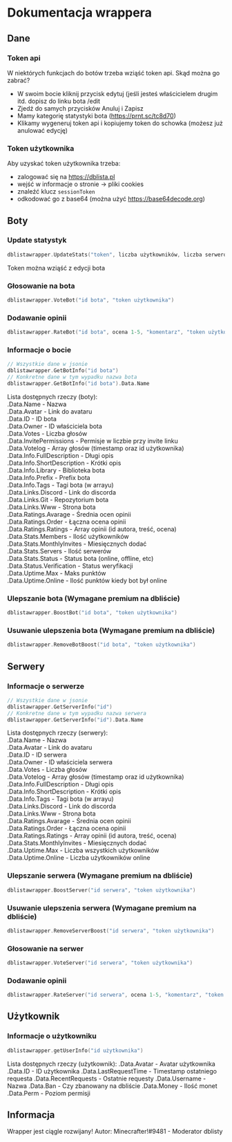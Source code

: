 # Dokumentacja wrappera
## Dane
### Token api
W niektórych funkcjach do botów trzeba wziąść token api. Skąd można go zabrać?<br>
- W swoim bocie kliknij przycisk edytuj (jeśli jesteś właścicielem drugim itd. dopisz do linku bota /edit<br>
- Zjedź do samych przycisków Anuluj i Zapisz<br>
- Mamy kategorię statystyki bota (https://prnt.sc/tc8d70)<br>
- Klikamy wygeneruj token api i kopiujemy token do schowka (możesz już anulować edycję)<br>
### Token użytkownika
Aby uzyskać token użytkownika trzeba:<br>
- zalogować się na https://dblista.pl<br>
- wejść w informacje o stronie -> pliki cookies<br>
- znaleźć klucz `sessionToken`<br>
- odkodować go z base64 (można użyć https://base64decode.org)<br>
## Boty
### Update statystyk
```go
dblistawrapper.UpdateStats("token", liczba użytkowników, liczba serwerów)
```
Token można wziąść z edycji bota
### Głosowanie na bota
```go
dblistawrapper.VoteBot("id bota", "token użytkownika")
```
### Dodawanie opinii
```go
dblistawrapper.RateBot("id bota", ocena 1-5, "komentarz", "token użytkownika")
```
### Informacje o bocie
```go
// Wszystkie dane w jsonie
dblistawrapper.GetBotInfo("id bota")
// Konkretne dane w tym wypadku nazwa bota
dblistawrapper.GetBotInfo("id bota").Data.Name
```
Lista dostępnych rzeczy (boty):<br>
.Data.Name - Nazwa <br>
.Data.Avatar - Link do avataru<br>
.Data.ID - ID bota<br>
.Data.Owner - ID właściciela bota<br>
.Data.Votes - Liczba głosów<br>
.Data.InvitePermissions - Permisje w liczbie przy invite linku<br>
.Data.Votelog - Array głosów (timestamp oraz id użytkownika)<br>
.Data.Info.FullDescription - Długi opis<br>
.Data.Info.ShortDescription - Krótki opis<br>
.Data.Info.Library - Biblioteka bota<br>
.Data.Info.Prefix - Prefix bota<br>
.Data.Info.Tags - Tagi bota (w arrayu)<br>
.Data.Links.Discord - Link do discorda<br>
.Data.Links.Git - Repozytorium bota<br>
.Data.Links.Www - Strona bota<br>
.Data.Ratings.Avarage - Średnia ocen opinii<br>
.Data.Ratings.Order - Łączna ocena opinii<br>
.Data.Ratings.Ratings - Array opinii (id autora, treść, ocena)<br>
.Data.Stats.Members - Ilość użytkowników<br>
.Data.Stats.MonthlyInvites - Miesięcznych dodać<br>
.Data.Stats.Servers - Ilość serwerów<br>
.Data.Stats.Status - Status bota (online, offline, etc)<br>
.Data.Status.Verification - Status weryfikacji<br>
.Data.Uptime.Max - Maks punktów<br>
.Data.Uptime.Online - Ilość punktów kiedy bot był online<br>
### Ulepszanie bota (Wymagane premium na dbliście)
```go
dblistawrapper.BoostBot("id bota", "token użytkownika")
```
### Usuwanie ulepszenia bota (Wymagane premium na dbliście)
```go
dblistawrapper.RemoveBotBoost("id bota", "token użytkownika")
```
## Serwery
### Informacje o serwerze
```go
// Wszystkie dane w jsonie
dblistawrapper.GetServerInfo("id")
// Konkretne dane w tym wypadku nazwa serwera
dblistawrapper.GetServerInfo("id").Data.Name
```
Lista dostępnych rzeczy (serwery):<br>
.Data.Name - Nazwa <br>
.Data.Avatar - Link do avataru<br>
.Data.ID - ID serwera<br>
.Data.Owner - ID właściciela serwera<br>
.Data.Votes - Liczba głosów<br>
.Data.Votelog - Array głosów (timestamp oraz id użytkownika)<br>
.Data.Info.FullDescription - Długi opis<br>
.Data.Info.ShortDescription - Krótki opis<br>
.Data.Info.Tags - Tagi bota (w arrayu)<br>
.Data.Links.Discord - Link do discorda<br>
.Data.Links.Www - Strona bota<br>
.Data.Ratings.Avarage - Średnia ocen opinii<br>
.Data.Ratings.Order - Łączna ocena opinii<br>
.Data.Ratings.Ratings - Array opinii (id autora, treść, ocena)<br>
.Data.Stats.MonthlyInvites - Miesięcznych dodać<br>
.Data.Uptime.Max - Liczba wszystkich użytkowników<br>
.Data.Uptime.Online - Liczba użytkowników online<br>
### Ulepszanie serwera (Wymagane premium na dbliście)
```go
dblistawrapper.BoostServer("id serwera", "token użytkownika")
```
### Usuwanie ulepszenia serwera (Wymagane premium na dbliście)
```go
dblistawrapper.RemoveServerBoost("id serwera", "token użytkownika")
```
### Głosowanie na serwer
```go
dblistawrapper.VoteServer("id serwera", "token użytkownika")
```
### Dodawanie opinii
```go
dblistawrapper.RateServer("id serwera", ocena 1-5, "komentarz", "token użytkownika")
```
## Użytkownik
### Informacje o użytkowniku
```go
dblistawrapper.getUserInfo("id użytkownika")
```
Lista dostępnych rzeczy (użytkownik):
.Data.Avatar - Avatar użytkownika
.Data.ID - ID użytkownika
.Data.LastRequestTime - Timestamp ostatniego requesta
.Data.RecentRequests - Ostatnie requesty
.Data.Username - Nazwa 
.Data.Ban - Czy zbanowany na dbliście
.Data.Money - Ilość monet
.Data.Perm - Poziom permisji
## Informacja
Wrapper jest ciągle rozwijany!
Autor: Minecrafter!#9481 - Moderator dblisty
